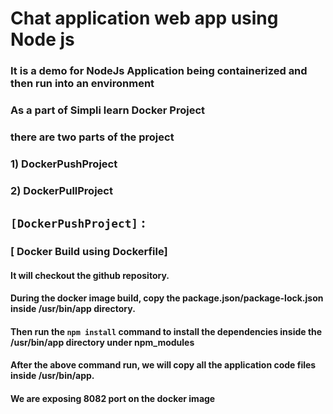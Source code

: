 # Chat application web app using Node js
### It is a demo for NodeJs Application being containerized and then run into an environment ###
### As a part of Simpli learn Docker Project ###
### there are two parts of the project
### 1) DockerPushProject
### 2) DockerPullProject

## `[DockerPushProject]` :
### [ Docker Build using Dockerfile]
#### It will checkout the github repository.
#### During the docker image build, copy the package.json/package-lock.json inside /usr/bin/app directory.
#### Then run the `npm install` command to install the dependencies inside the /usr/bin/app directory under npm_modules
#### After the above command run, we will copy all the application code files inside /usr/bin/app.
#### We are exposing 8082 port on the docker image
